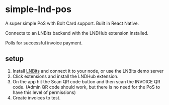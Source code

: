 # simple-lnd-pos

A super simple PoS with Bolt Card support. Built in React Native.

Connects to an LNBits backend with the LNDHub extension installed.

Polls for successful invoice payment.

## setup
1. Install [LNBits](https://lnbits.com/) and connect it to your node, or use the LNBits demo server
2. Click extensions and install the LNDHub extension.
3. On the app hit the Scan QR code button and then scan the INVOICE QR code. (Admin QR code should work, but there is no need for the PoS to have this level of permissions)
4. Create invoices to test.

